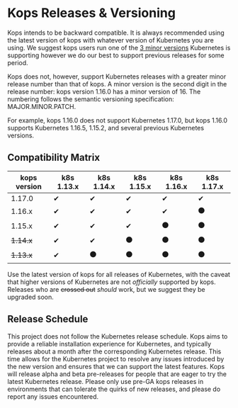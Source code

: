 # Kops Releases & Versioning

Kops intends to be backward compatible.  It is always recommended using the
latest version of kops with whatever version of Kubernetes you are using.  We suggest
kops users run one of the [3 minor versions](https://github.com/kubernetes/community/blob/master/contributors/design-proposals/release/versioning.md#supported-releases-and-component-skew) Kubernetes is supporting however we
do our best to support previous releases for some period.

Kops does not, however, support Kubernetes releases with a greater minor release number
than that of kops. A minor version is the second digit in the
release number: kops version 1.16.0 has a minor version of 16. The numbering
follows the semantic versioning specification: MAJOR.MINOR.PATCH.

For example, kops 1.16.0 does not support Kubernetes 1.17.0, but kops 1.16.0
supports Kubernetes 1.16.5, 1.15.2, and several previous Kubernetes versions.

## Compatibility Matrix

| kops version  | k8s 1.13.x | k8s 1.14.x | k8s 1.15.x | k8s 1.16.x | k8s 1.17.x |
|---------------|------------|------------|------------|------------|------------|
| 1.17.0        | ✔          | ✔          | ✔          | ✔          | ✔          |
| 1.16.x        | ✔          | ✔          | ✔          | ✔          | ⚫         |
| 1.15.x        | ✔          | ✔          | ✔          | ⚫         | ⚫         |
| ~~1.14.x~~    | ✔          | ✔          | ⚫         | ⚫         | ⚫         |
| ~~1.13.x~~    | ✔          | ⚫         | ⚫         | ⚫         | ⚫         |


Use the latest version of kops for all releases of Kubernetes, with the caveat
that higher versions of Kubernetes are not _officially_ supported by kops.
Releases who are ~~crossed out~~ _should_ work, but we suggest they be upgraded soon.

## Release Schedule

This project does not follow the Kubernetes release schedule. Kops aims to
provide a reliable installation experience for Kubernetes, and typically
releases about a month after the corresponding Kubernetes release. This time
allows for the Kubernetes project to resolve any issues introduced by the new
version and ensures that we can support the latest features. Kops will release
alpha and beta pre-releases for people that are eager to try the latest
Kubernetes release.  Please only use pre-GA kops releases in environments that
can tolerate the quirks of new releases, and please do report any issues
encountered.
